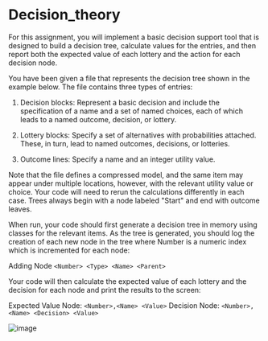 # Decision_theory

For this assignment, you will implement a basic decision support tool that is designed to build a decision tree, calculate values for the entries, and then report both the expected value of each lottery and the action for each decision node. 

You have been given a file that represents the decision tree shown in the example below. The file contains three types of entries:

1. Decision blocks: Represent a basic decision and include the specification of a name and a set of named choices, each of which leads to a named outcome, decision, or lottery. 

2. Lottery blocks: Specify a set of alternatives with probabilities attached. These, in turn, lead to named outcomes, decisions, or lotteries. 

3. Outcome lines: Specify a name and an integer utility value. 

Note that the file defines a compressed model, and the same item may appear under multiple locations, however, with the relevant utility value or choice. Your code will need to rerun the calculations differently in each case. Trees always begin with a node labeled "Start" and end with outcome leaves.

When run, your code should first generate a decision tree in memory using classes for the relevant items. As the tree is generated, you should log the creation of each new node in the tree where Number is a numeric index which is incremented for each node:

Adding Node `<Number> <Type> <Name> <Parent>`

Your code will then calculate the expected value of each lottery and the decision for each node and print the results to the screen:

Expected Value Node: `<Number>,<Name> <Value>`
Decision Node: `<Number>,<Name> <Decision> <Value>`

![image](https://user-images.githubusercontent.com/26815221/222036643-cbe51822-0625-4911-a18e-9392705a2fae.png)
